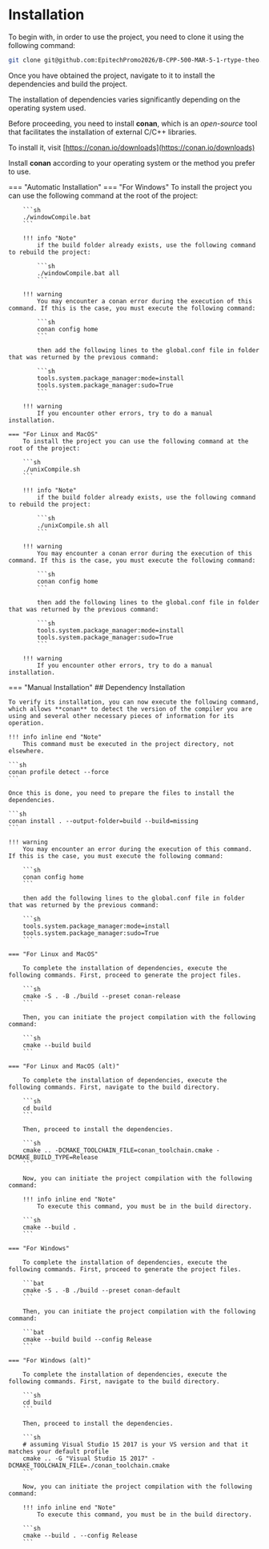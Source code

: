 # Installation

To begin with, in order to use the project, you need to clone it using the following command:

```sh
git clone git@github.com:EpitechPromo2026/B-CPP-500-MAR-5-1-rtype-theo.liennard.git
```

Once you have obtained the project, navigate to it to install the dependencies and build the project.

The installation of dependencies varies significantly depending on the operating system used.

Before proceeding, you need to install **conan**, which is an *open-source* tool that facilitates the installation of external C/C++ libraries.

To install it, visit [https://conan.io/downloads](https://conan.io/downloads)

Install **conan** according to your operating system or the method you prefer to use.

=== "Automatic Installation"
    === "For Windows"
        To install the project you can use the following command at the root of the project:

        ```sh
        ./windowCompile.bat
        ```

        !!! info "Note"
            if the build folder already exists, use the following command to rebuild the project:

            ```sh
            ./windowCompile.bat all
            ```

        !!! warning
            You may encounter a conan error during the execution of this command. If this is the case, you must execute the following command:

            ```sh
            conan config home
            ```

            then add the following lines to the global.conf file in folder that was returned by the previous command:

            ```sh
            tools.system.package_manager:mode=install
            tools.system.package_manager:sudo=True
            ```

        !!! warning
            If you encounter other errors, try to do a manual installation.

    === "For Linux and MacOS"
        To install the project you can use the following command at the root of the project:

        ```sh
        ./unixCompile.sh
        ```

        !!! info "Note"
            if the build folder already exists, use the following command to rebuild the project:

            ```sh
            ./unixCompile.sh all
            ```

        !!! warning
            You may encounter a conan error during the execution of this command. If this is the case, you must execute the following command:

            ```sh
            conan config home
            ```

            then add the following lines to the global.conf file in folder that was returned by the previous command:

            ```sh
            tools.system.package_manager:mode=install
            tools.system.package_manager:sudo=True
            ```

        !!! warning
            If you encounter other errors, try to do a manual installation.

=== "Manual Installation"
    ## Dependency Installation

    To verify its installation, you can now execute the following command, which allows **conan** to detect the version of the compiler you are using and several other necessary pieces of information for its operation.

    !!! info inline end "Note"
        This command must be executed in the project directory, not elsewhere.

    ```sh
    conan profile detect --force
    ```

    Once this is done, you need to prepare the files to install the dependencies.

    ```sh
    conan install . --output-folder=build --build=missing
    ```

    !!! warning
        You may encounter an error during the execution of this command. If this is the case, you must execute the following command:

        ```sh
        conan config home
        ```

        then add the following lines to the global.conf file in folder that was returned by the previous command:

        ```sh
        tools.system.package_manager:mode=install
        tools.system.package_manager:sudo=True
        ```

    === "For Linux and MacOS"

        To complete the installation of dependencies, execute the following commands. First, proceed to generate the project files.

        ```sh
        cmake -S . -B ./build --preset conan-release
        ```

        Then, you can initiate the project compilation with the following command:

        ```sh
        cmake --build build
        ```

    === "For Linux and MacOS (alt)"

        To complete the installation of dependencies, execute the following commands. First, navigate to the build directory.

        ```sh
        cd build
        ```

        Then, proceed to install the dependencies.

        ```sh
        cmake .. -DCMAKE_TOOLCHAIN_FILE=conan_toolchain.cmake -DCMAKE_BUILD_TYPE=Release
        ```

        Now, you can initiate the project compilation with the following command:

        !!! info inline end "Note"
            To execute this command, you must be in the build directory.

        ```sh
        cmake --build .
        ```

    === "For Windows"

        To complete the installation of dependencies, execute the following commands. First, proceed to generate the project files.

        ```bat
        cmake -S . -B ./build --preset conan-default
        ```

        Then, you can initiate the project compilation with the following command:

        ```bat
        cmake --build build --config Release
        ```

    === "For Windows (alt)"

        To complete the installation of dependencies, execute the following commands. First, navigate to the build directory.

        ```sh
        cd build
        ```

        Then, proceed to install the dependencies.

        ```sh
        # assuming Visual Studio 15 2017 is your VS version and that it matches your default profile
        cmake .. -G "Visual Studio 15 2017" -DCMAKE_TOOLCHAIN_FILE=./conan_toolchain.cmake
        ```

        Now, you can initiate the project compilation with the following command:

        !!! info inline end "Note"
            To execute this command, you must be in the build directory.

        ```sh
        cmake --build . --config Release
        ```
